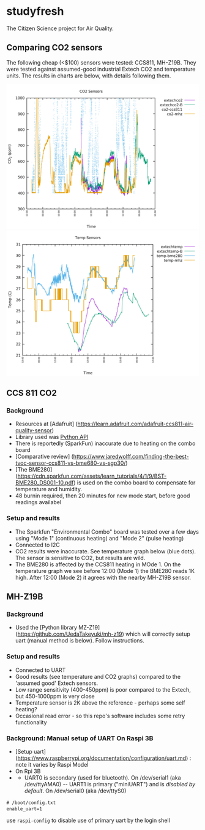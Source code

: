 # studyfresh

The Citizen Science project for Air Quality.

## Comparing CO2 sensors


The following cheap (<$100) sensors were tested: CCS811, MH-Z19B. They were tested against assumed-good industrial Extech CO2 and temperature units. The results in charts are below, with details following them.

![CO2](https://github.com/brettbeeson/studyfresh/blob/main/CO2.png)
![Temperature](https://github.com/brettbeeson/studyfresh/blob/main/temperature.png)


## CCS 811 CO2
### Background
- Resources at  [Adafruit] (https://learn.adafruit.com/adafruit-ccs811-air-quality-sensor)
- Library used was [Python API](https://qwiic-ccs811-py.readthedocs.io/en/latest/apiref.html)
- There is reportedly (SparkFun) inaccurate due to heating on the combo board
- [Comparative review] (https://www.jaredwolff.com/finding-the-best-tvoc-sensor-ccs811-vs-bme680-vs-sgp30/)
- [The BME280] (https://cdn.sparkfun.com/assets/learn_tutorials/4/1/9/BST-BME280_DS001-10.pdf) is used on the combo board to compensate for temperature and humidity.
- 48 burnin required, then 20 minutes for new mode start, before good readings availabel
### Setup and results
- The Sparkfun "Environmental Combo" board was tested over a few days using "Mode 1" (continuous heating) and "Mode 2" (pulse heating)
- Connected to I2C
- CO2 results were inaccurate. See temperature graph below (blue dots). The sensor is sensitive to CO2, but results are wild.
- The BME280 is affected by the CCS811 heating in MOde 1. On the temperature graph we see before 12:00 (Mode 1) the BME280 reads 1K high. After 12:00 (Mode 2) it agrees with the nearby MH-Z19B sensor.

## MH-Z19B
### Background
- Used the [Python library MZ-Z19] (https://github.com/UedaTakeyuki/mh-z19) which will correctly setup uart (manual method is below). Follow instructions.
### Setup and results
- Connected to UART 
- Good results (see temperature and CO2 graphs) compared to the 'assumed good' Extech sensors.
- Low range sensitivity (400-450ppm) is poor compared to the Extech, but 450-1000ppm is very close
- Temperature sensor is 2K above the reference - perhaps some self heating?
- Occasional read error - so this repo's software includes some retry functionality

### Background: Manual setup of UART On Raspi 3B
- [Setup uart] (https://www.raspberrypi.org/documentation/configuration/uart.md) : note it varies by Raspi Model
- On Rpi 3B
- - UART0 is secondary (used for bluetooth). On /dev/serial1 (aka /dev/ttyAMA0)
-- UART1 is primary ("miniUART") and is *disabled by default*. On /dev/serial0 (aka /dev/ttyS0)
```
# /boot/config.txt
enable_uart=1
```
use ```raspi-config``` to disable use of primary uart by the login shell

